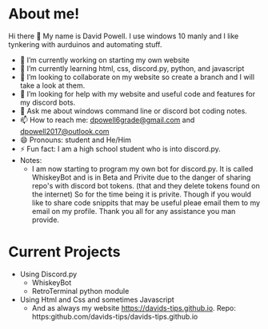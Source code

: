 # About me!
Hi there 👋 My name is David Powell. I use windows 10 manly and I like tynkering with aurduinos and automating stuff.
- 🔭 I’m currently working on starting my own website
- 🌱 I’m currently learning html, css, discord.py, python, and javascript
- 👯 I’m looking to collaborate on my website so create a branch and I will take a look at them.
- 🤔 I’m looking for help with my website and useful code and features for my discord bots.
- 💬 Ask me about windows command line or discord bot coding notes.
- 📫 How to reach me: dpowell6grade@gmail.com and dpowell2017@outlook.com
- 😄 Pronouns: student and He/Him
- ⚡ Fun fact: I am a high school student who is into discord.py.
- Notes:
  -    I am now starting to program my own bot for discord.py. It is called WhiskeyBot and is in Beta and Privite due to the danger of sharing repo's with discord bot tokens. (that and they delete tokens found on the internet) So for the time being it is privite. Though if you would like to share code snippits that may be useful pleae email them to my email on my profile. Thank you all for any assistance you man provide.
# Current Projects
- Using Discord.py
  - WhiskeyBot
  - RetroTerminal python module
- Using Html and Css and sometimes Javascript
  - And as always my website https://davids-tips.github.io. Repo: https:github.com/davids-tips/davids-tips.github.io

